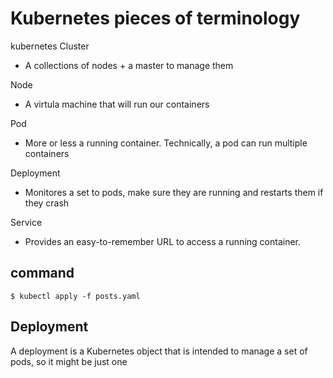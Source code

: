 # Kubernetes pieces of terminology

kubernetes Cluster
  - A collections of nodes + a master to manage them

Node 
 - A virtula machine that will run our containers

Pod
 - More or less a running container. Technically, a pod can run multiple containers

Deployment
  - Monitores a set to pods, make sure they are running and restarts them if they crash 

Service 
 - Provides an easy-to-remember URL to access a running container.


## command
`$ kubectl apply -f posts.yaml`

## Deployment
A deployment is a Kubernetes object that is intended to manage a set of pods, so it might be just one
